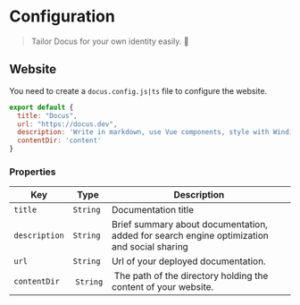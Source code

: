 # Configuration

> Tailor Docus for your own identity easily. 🌈

## Website

You need to create a `docus.config.js|ts` file to configure the website.

```javascript [docus.config.js|ts]
export default {
  title: "Docus",
  url: "https://docus.dev",
  description: 'Write in markdown, use Vue components, style with Windi CSS and enjoy the power of Nuxt.',
  contentDir: 'content'
}
```

### Properties

| Key | Type | Description |
|---------|------|-------------|
| `title` | `String` | Documentation title |
| `description` | `String` | Brief summary about documentation, added for search engine optimization and social sharing |
| `url` | `String` | Url of your deployed documentation. |
| `contentDir` | `String` | The path of the directory holding the content of your website. |
